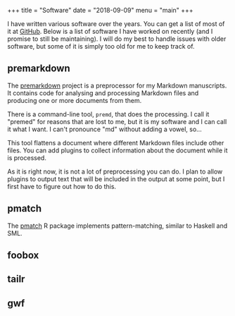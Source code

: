 +++
title = "Software"
date = "2018-09-09"
menu = "main"
+++

I have written various software over the years. You can get a list of most of it at [GitHub](https://github.com/mailund). Below is a list of software I have worked on recently (and I promise to still be maintaining). I will do my best to handle issues with older software, but some of it is simply too old for me to keep track of.

## premarkdown

The [premarkdown](https://github.com/mailund/premarkdown) project is a preprocessor for my Markdown manuscripts. It contains code for analysing and processing Markdown files and producing one or more documents from them.

There is a command-line tool, `premd`, that does the processing. I call it "premed" for reasons that are lost to me, but it is my software and I can call it what I want. I can't pronounce "md" without adding a vowel, so…

This tool flattens a document where different Markdown files include other files. You can add plugins to collect information about the document while it is processed.

As it is right now, it is not a lot of preprocessing you can do. I plan to allow plugins to output text that will be included in the output at some point, but I first have to figure out how to do this.

## pmatch

The [pmatch]() R package implements pattern-matching, similar to Haskell and SML. 

## foobox

## tailr

## gwf